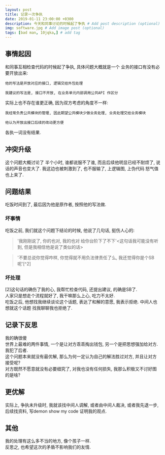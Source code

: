 ```yaml
---
layout: post
title: 记录一次争执
date: 2019-01-11 23:00:00 +0300
description: 今天和同事讨论的时候起了争执 # Add post description (optional)
img: software.jpg # Add image post (optional)
tags: [bad man, 10jqka,] # add tag
---
```


## 事情起因
  和同事互相检查代码的时候起了争执, 具体问题大概就是一个 业务的接口有没有必要开放出来:
  >
    他的写法是开放对应的接口, 逻辑交给外包处理
  >
    我建议的写法是, 接口不开放, 在业务单元内部调用公共API 作区分
  实际上也不存在谁更正确, 因为双方考虑的角度不一样:
  >
    我经常负责公共模块的管理, 因此期望公共模块少做业务处理, 业务处理交给业务模块
  >
    他认为开放出接口后续的改动更方便
  各执一词没有结果.

## 冲突升级
  这个问题大概讨论了 半个小时, 谁都说服不了谁, 而且后续他明显已经不耐烦了, 说话的声音也变大了.
  我这边也被刺激到了, 也不服输了, 上逻辑图, 上伪代码 怒气值也上来了.

## 问题结果
  吃饭时间到了, 最后因为他是原作者, 按照他的写法做.

### 坏事情
  吃饭之前, 我们就这个问题下结论的时候, 他说了几句话, 挺伤人心的:
  > '我刚刚说了, 你的也对, 我的也对 给你台阶下了不下'<这句话我可能没有听到, 但是我相信他是说了类似的话>

  >  '不要总说你觉得咋样, 你觉得就不用负法律责任了么, 我还觉得你是个SB呢'[^2] 

### 坏处理
  [2]这句话的确伤了我的心, 我帮忙检查代码, 还提出建议, 的确是SB了.  
  人家只是想走个流程就好了, 我干嘛那么上心, 吃力不太好.  
  吃饭之后, 他想找我继续谈论这个话题, 表达了和解的意愿, 我表示拒绝. 中间人也想就这个话题 找我聊聊我也拒绝了.  

## 记录下反思
  我的确很傻  
  世界上最难的两件事情, 一个是让对方乖乖掏出钱包, 另一个是把思想强加给对方.  
  我犯了后者.  
  这个问题本来就没有最优解, 那么为何一定认为自己的解法胜过对方, 并且让对方接受呢?  
  对方既然不愿意就没有必要细究了, 对我也没有任何损失, 我那么积极又不讨好图的是啥?  

## 更优解
  实际上, 争执未升级时, 我就该找中间人调解, 或者由中间人裁决, 或者我先退一步, 后续找资料, 写demon show my code 证明我的观点.

## 其他
  我的处理有这么多不当的地方, 像个孩子一样.  
  反思之, 也希望这次的矛盾不影响我们的友情.

